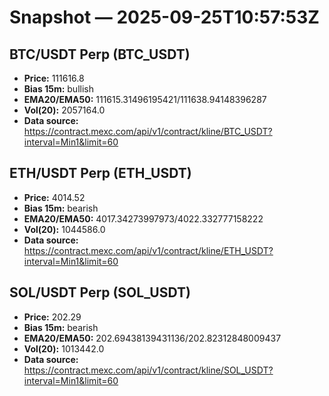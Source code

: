 # Snapshot — 2025-09-25T10:57:53Z

## BTC/USDT Perp (BTC_USDT)
- **Price:** 111616.8
- **Bias 15m:** bullish
- **EMA20/EMA50:** 111615.31496195421/111638.94148396287
- **Vol(20):** 2057164.0
- **Data source:** https://contract.mexc.com/api/v1/contract/kline/BTC_USDT?interval=Min1&limit=60

## ETH/USDT Perp (ETH_USDT)
- **Price:** 4014.52
- **Bias 15m:** bearish
- **EMA20/EMA50:** 4017.34273997973/4022.332777158222
- **Vol(20):** 1044586.0
- **Data source:** https://contract.mexc.com/api/v1/contract/kline/ETH_USDT?interval=Min1&limit=60

## SOL/USDT Perp (SOL_USDT)
- **Price:** 202.29
- **Bias 15m:** bearish
- **EMA20/EMA50:** 202.69438139431136/202.82312848009437
- **Vol(20):** 1013442.0
- **Data source:** https://contract.mexc.com/api/v1/contract/kline/SOL_USDT?interval=Min1&limit=60
